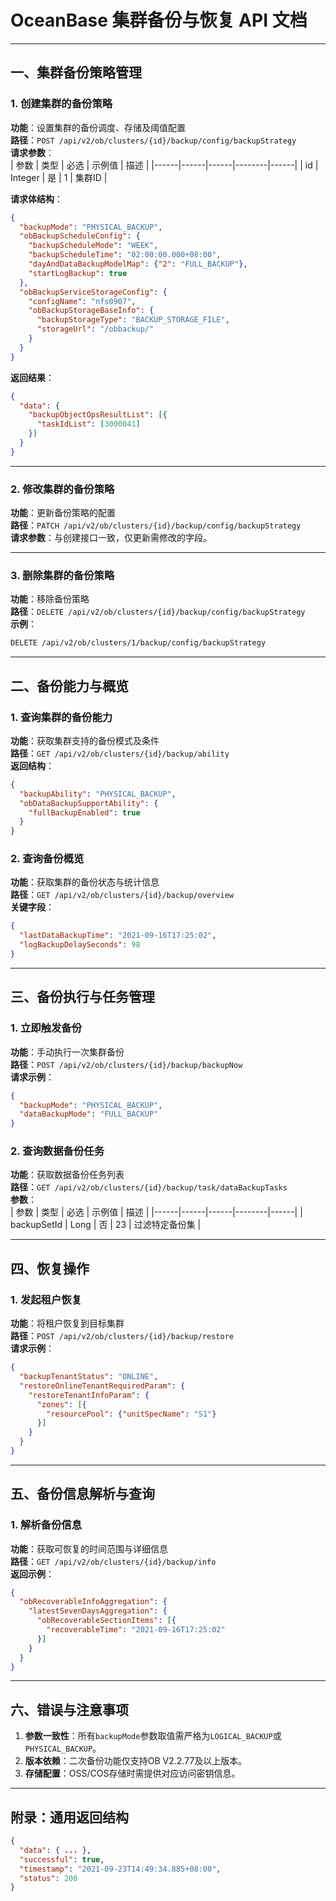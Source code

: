 # OceanBase 集群备份与恢复 API 文档

---

## 一、集群备份策略管理

### 1. 创建集群的备份策略
**功能**：设置集群的备份调度、存储及阈值配置  
**路径**：`POST /api/v2/ob/clusters/{id}/backup/config/backupStrategy`  
**请求参数**：  
| 参数 | 类型 | 必选 | 示例值 | 描述 |
|------|------|------|--------|------|
| id | Integer | 是 | 1 | 集群ID |

**请求体结构**：  
```json
{
  "backupMode": "PHYSICAL_BACKUP",
  "obBackupScheduleConfig": {
    "backupScheduleMode": "WEEK",
    "backupScheduleTime": "02:00:00.000+08:00",
    "dayAndDataBackupModelMap": {"2": "FULL_BACKUP"},
    "startLogBackup": true
  },
  "obBackupServiceStorageConfig": {
    "configName": "nfs0907",
    "obBackupStorageBaseInfo": {
      "backupStorageType": "BACKUP_STORAGE_FILE",
      "storageUrl": "/obbackup/"
    }
  }
}
```

**返回结果**：  
```json
{
  "data": {
    "backupObjectOpsResultList": [{
      "taskIdList": [3000041]
    }]
  }
}
```

---

### 2. 修改集群的备份策略
**功能**：更新备份策略的配置  
**路径**：`PATCH /api/v2/ob/clusters/{id}/backup/config/backupStrategy`  
**请求参数**：与创建接口一致，仅更新需修改的字段。  

---

### 3. 删除集群的备份策略
**功能**：移除备份策略  
**路径**：`DELETE /api/v2/ob/clusters/{id}/backup/config/backupStrategy`  
**示例**：  
```bash
DELETE /api/v2/ob/clusters/1/backup/config/backupStrategy
```

---

## 二、备份能力与概览

### 1. 查询集群的备份能力
**功能**：获取集群支持的备份模式及条件  
**路径**：`GET /api/v2/ob/clusters/{id}/backup/ability`  
**返回结构**：  
```json
{
  "backupAbility": "PHYSICAL_BACKUP",
  "obDataBackupSupportAbility": {
    "fullBackupEnabled": true
  }
}
```

### 2. 查询备份概览
**功能**：获取集群的备份状态与统计信息  
**路径**：`GET /api/v2/ob/clusters/{id}/backup/overview`  
**关键字段**：  
```json
{
  "lastDataBackupTime": "2021-09-16T17:25:02",
  "logBackupDelaySeconds": 98
}
```

---

## 三、备份执行与任务管理

### 1. 立即触发备份
**功能**：手动执行一次集群备份  
**路径**：`POST /api/v2/ob/clusters/{id}/backup/backupNow`  
**请求示例**：  
```json
{
  "backupMode": "PHYSICAL_BACKUP",
  "dataBackupMode": "FULL_BACKUP"
}
```

### 2. 查询数据备份任务
**功能**：获取数据备份任务列表  
**路径**：`GET /api/v2/ob/clusters/{id}/backup/task/dataBackupTasks`  
**参数**：  
| 参数 | 类型 | 必选 | 示例值 | 描述 |
|------|------|------|--------|------|
| backupSetId | Long | 否 | 23 | 过滤特定备份集 |

---

## 四、恢复操作

### 1. 发起租户恢复
**功能**：将租户恢复到目标集群  
**路径**：`POST /api/v2/ob/clusters/{id}/backup/restore`  
**请求示例**：  
```json
{
  "backupTenantStatus": "ONLINE",
  "restoreOnlineTenantRequiredParam": {
    "restoreTenantInfoParam": {
      "zones": [{
        "resourcePool": {"unitSpecName": "S1"}
      }]
    }
  }
}
```

---

## 五、备份信息解析与查询

### 1. 解析备份信息
**功能**：获取可恢复的时间范围与详细信息  
**路径**：`GET /api/v2/ob/clusters/{id}/backup/info`  
**返回示例**：  
```json
{
  "obRecoverableInfoAggregation": {
    "latestSevenDaysAggregation": {
      "obRecoverableSectionItems": [{
        "recoverableTime": "2021-09-16T17:25:02"
      }]
    }
  }
}
```

---

## 六、错误与注意事项
1. **参数一致性**：所有`backupMode`参数取值需严格为`LOGICAL_BACKUP`或`PHYSICAL_BACKUP`。
2. **版本依赖**：二次备份功能仅支持OB V2.2.77及以上版本。
3. **存储配置**：OSS/COS存储时需提供对应访问密钥信息。

---

## 附录：通用返回结构
```json
{
  "data": { ... },
  "successful": true,
  "timestamp": "2021-09-23T14:49:34.885+08:00",
  "status": 200
}
```